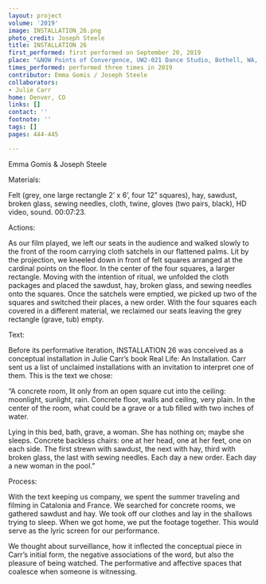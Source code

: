 ```yaml
---
layout: project
volume: '2019'
image: INSTALLATION_26.png
photo_credit: Joseph Steele
title: INSTALLATION 26
first_performed: first performed on September 20, 2019
place: "&NOW Points of Convergence, UW2-021 Dance Studio, Bothell, WA, Denver, CO"
times_performed: performed three times in 2019
contributor: Emma Gomis / Joseph Steele
collaborators:
- Julie Carr
home: Denver, CO
links: []
contact: ''
footnote: ''
tags: []
pages: 444-445

---
```


Emma Gomis & Joseph Steele

Materials:

Felt (grey, one large rectangle 2’ x 6’, four 12” squares), hay, sawdust, broken glass, sewing needles, cloth, twine, gloves (two pairs, black), HD video, sound. 00:07:23.

Actions:

As our film played, we left our seats in the audience and walked slowly to the front of the room carrying cloth satchels in our flattened palms. Lit by the projection, we kneeled down in front of felt squares arranged at the cardinal points on the floor. In the center of the four squares, a larger rectangle. Moving with the intention of ritual, we unfolded the cloth packages and placed the sawdust, hay, broken glass, and sewing needles onto the squares. Once the satchels were emptied, we picked up two of the squares and switched their places, a new order. With the four squares each covered in a different material, we reclaimed our seats leaving the grey rectangle (grave, tub) empty.

Text:

Before its performative iteration, INSTALLATION 26 was conceived as a conceptual installation in Julie Carr’s book Real Life: An Installation. Carr sent us a list of unclaimed installations with an invitation to interpret one of them. This is the text we chose:

“A concrete room, lit only from an open square cut into the ceiling: moonlight, sunlight, rain. Concrete floor, walls and ceiling, very plain. In the center of the room, what could be a grave or a tub filled with two inches of water.

Lying in this bed, bath, grave, a woman. She has nothing on; maybe she sleeps. Concrete backless chairs: one at her head, one at her feet, one on each side. The first strewn with sawdust, the next with hay, third with broken glass, the last with sewing needles. Each day a new order. Each day a new woman in the pool.”

Process:

With the text keeping us company, we spent the summer traveling and filming in Catalonia and France. We searched for concrete rooms, we gathered sawdust and hay. We took off our clothes and lay in the shallows trying to sleep. When we got home, we put the footage together. This would serve as the lyric screen for our performance.

We thought about surveillance, how it inflected the conceptual piece in Carr’s initial form, the negative associations of the word, but also the pleasure of being watched. The performative and affective spaces that coalesce when someone is witnessing.
